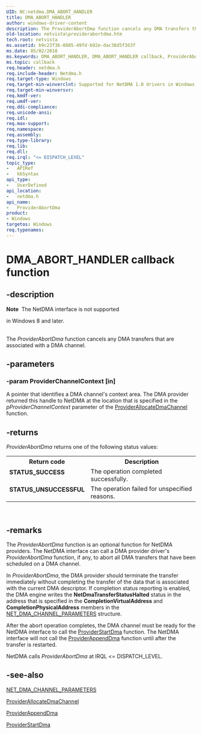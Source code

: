 ```yaml
---
UID: NC:netdma.DMA_ABORT_HANDLER
title: DMA_ABORT_HANDLER
author: windows-driver-content
description: The ProviderAbortDma function cancels any DMA transfers that are associated with a DMA channel.
old-location: netvista\providerabortdma.htm
tech.root: netvista
ms.assetid: b9c23f36-0885-49fd-b92e-dac38d5f363f
ms.date: 05/02/2018
ms.keywords: DMA_ABORT_HANDLER, DMA_ABORT_HANDLER callback, ProviderAbortDma, ProviderAbortDma callback function [Network Drivers Starting with Windows Vista], netdma/ProviderAbortDma, netdma_ref_b030a880-2a65-4fef-9f91-4a4bc4fa17b5.xml, netvista.providerabortdma
ms.topic: callback
req.header: netdma.h
req.include-header: Netdma.h
req.target-type: Windows
req.target-min-winverclnt: Supported for NetDMA 1.0 drivers in Windows Vista.
req.target-min-winversvr: 
req.kmdf-ver: 
req.umdf-ver: 
req.ddi-compliance: 
req.unicode-ansi: 
req.idl: 
req.max-support: 
req.namespace: 
req.assembly: 
req.type-library: 
req.lib: 
req.dll: 
req.irql: "<= DISPATCH_LEVEL"
topic_type:
-	APIRef
-	kbSyntax
api_type:
-	UserDefined
api_location:
-	netdma.h
api_name:
-	ProviderAbortDma
product:
- Windows
targetos: Windows
req.typenames: 
---
```


# DMA_ABORT_HANDLER callback function


## -description


<div class="alert"><b>Note</b>  The NetDMA interface is not supported 

in Windows 8 and later.</div><div> </div>The 
  <i>ProviderAbortDma</i> function cancels any DMA transfers that are associated with a DMA channel.


## -parameters




### -param ProviderChannelContext [in]

A pointer that identifies a DMA channel's context area. The DMA provider returned this handle to
     NetDMA at the location that is specified in the 
     <i>pProviderChannelContext</i> parameter of the 
     <a href="https://msdn.microsoft.com/42bc0e08-3d85-424f-aaa4-4df788d3706a">
     ProviderAllocateDmaChannel</a> function.


## -returns



<i>ProviderAbortDma</i> returns one of the following status values:

<table>
<tr>
<th>Return code</th>
<th>Description</th>
</tr>
<tr>
<td width="40%">
<dl>
<dt><b>STATUS_SUCCESS</b></dt>
</dl>
</td>
<td width="60%">
The operation completed successfully.

</td>
</tr>
<tr>
<td width="40%">
<dl>
<dt><b>STATUS_UNSUCCESSFUL</b></dt>
</dl>
</td>
<td width="60%">
The operation failed for unspecified reasons.

</td>
</tr>
</table>
 




## -remarks



The 
    <i>ProviderAbortDma</i> function is an optional function for NetDMA providers. The NetDMA interface can
    call a DMA provider driver's 
    <i>ProviderAbortDma</i> function, if any, to abort all DMA transfers that have been scheduled on a DMA
    channel.

In 
    <i>ProviderAbortDma</i>, the DMA provider should terminate the transfer immediately without completing
    the transfer of the data that is associated with the current DMA descriptor. If completion status reporting is enabled, the DMA engine writes the 
    <b>NetDmaTransferStatusHalted</b> status in the address that is specified in the 
    <b>CompletionVirtualAddress</b> and 
    <b>CompletionPhysicalAddress</b> members in the 
    <a href="https://msdn.microsoft.com/0d09a9e9-06c5-4026-9053-ac74a59509cc">
    NET_DMA_CHANNEL_PARAMETERS</a> structure.

After the abort operation completes, the DMA channel must be ready for the NetDMA interface to call
    the 
    <a href="https://msdn.microsoft.com/0926e8c4-f2ca-401f-abe8-76aec359a1e2">ProviderStartDma</a> function. The NetDMA
    interface will not call the 
    <a href="https://msdn.microsoft.com/51de8ddf-cbfc-4e49-b44a-207307a937e7">ProviderAppendDma</a> function until after
    the transfer is restarted.

NetDMA calls 
    <i>ProviderAbortDma</i> at IRQL &lt;= DISPATCH_LEVEL.




## -see-also




<a href="https://msdn.microsoft.com/library/windows/hardware/ff568732">NET_DMA_CHANNEL_PARAMETERS</a>



<a href="https://msdn.microsoft.com/42bc0e08-3d85-424f-aaa4-4df788d3706a">ProviderAllocateDmaChannel</a>



<a href="https://msdn.microsoft.com/51de8ddf-cbfc-4e49-b44a-207307a937e7">ProviderAppendDma</a>



<a href="https://msdn.microsoft.com/0926e8c4-f2ca-401f-abe8-76aec359a1e2">ProviderStartDma</a>
 

 

